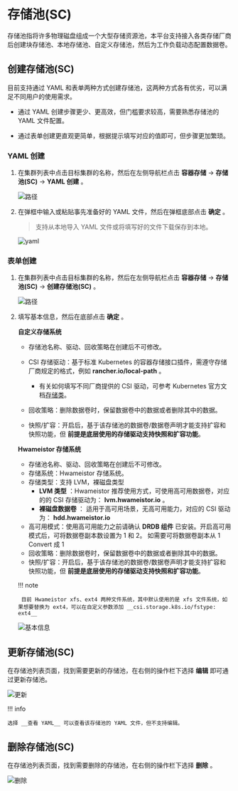 # 存储池(SC)

存储池指将许多物理磁盘组成一个大型存储资源池，本平台支持接入各类存储厂商后创建块存储池、本地存储池、自定义存储池，然后为工作负载动态配置数据卷。

## 创建存储池(SC)

目前支持通过 YAML 和表单两种方式创建存储池，这两种方式各有优劣，可以满足不同用户的使用需求。

- 通过 YAML 创建步骤更少、更高效，但门槛要求较高，需要熟悉存储池的 YAML 文件配置。

- 通过表单创建更直观更简单，根据提示填写对应的值即可，但步骤更加繁琐。

### YAML 创建

1. 在集群列表中点击目标集群的名称，然后在左侧导航栏点击 __容器存储__ -> __存储池(SC)__ -> __YAML 创建__ 。

    ![路径](https://docs.daocloud.io/daocloud-docs-images/docs/kpanda/images/sc01.png)

2. 在弹框中输入或粘贴事先准备好的 YAML 文件，然后在弹框底部点击 __确定__ 。

    > 支持从本地导入 YAML 文件或将填写好的文件下载保存到本地。

    ![yaml](https://docs.daocloud.io/daocloud-docs-images/docs/kpanda/images/sc02.png)

### 表单创建

1. 在集群列表中点击目标集群的名称，然后在左侧导航栏点击 __容器存储__ -> __存储池(SC)__ -> __创建存储池(SC)__ 。

    ![路径](https://docs.daocloud.io/daocloud-docs-images/docs/kpanda/images/sc03.png)

2. 填写基本信息，然后在底部点击 __确定__ 。

    **自定义存储系统**

    - 存储池名称、驱动、回收策略在创建后不可修改。
    - CSI 存储驱动：基于标准 Kubernetes 的容器存储接口插件，需遵守存储厂商规定的格式，例如 __rancher.io/local-path__ 。

        - 有关如何填写不同厂商提供的 CSI 驱动，可参考 Kubernetes 官方文档[存储类](https://kubernetes.io/zh-cn/docs/concepts/storage/storage-classes/#provisioner)。
    - 回收策略：删除数据卷时，保留数据卷中的数据或者删除其中的数据。
    - 快照/扩容：开启后，基于该存储池的数据卷/数据卷声明才能支持扩容和快照功能，但 **前提是底层使用的存储驱动支持快照和扩容功能**。

    **Hwameistor 存储系统**

    - 存储池名称、驱动、回收策略在创建后不可修改。
    - 存储系统：Hwameistor 存储系统。
    - 存储类型：支持 LVM，裸磁盘类型
      - __LVM 类型__ ：Hwameistor 推荐使用方式，可使用高可用数据卷，对应的的 CSI 存储驱动为： __lvm.hwameistor.io__ 。
      - __裸磁盘数据卷__ ： 适用于高可用场景，无高可用能力，对应的 CSI 驱动为： __hdd.hwameistor.io__ 
    - 高可用模式：使用高可用能力之前请确认 __DRDB 组件__ 已安装。开启高可用模式后，可将数据卷副本数设置为 1 和 2。 如需要可将数据卷副本从 1 Convert 成 1
    - 回收策略：删除数据卷时，保留数据卷中的数据或者删除其中的数据。
    - 快照/扩容：开启后，基于该存储池的数据卷/数据卷声明才能支持扩容和快照功能，但 **前提是底层使用的存储驱动支持快照和扩容功能**。

    !!! note

        目前 Hwameistor xfs、ext4 两种文件系统，其中默认使用的是 xfs 文件系统，如果想要替换为 ext4，可以在自定义参数添加 __csi.storage.k8s.io/fstype: ext4__ 

    ![基本信息](https://docs.daocloud.io/daocloud-docs-images/docs/kpanda/images/sc04.jpg)

## 更新存储池(SC)

在存储池列表页面，找到需要更新的存储池，在右侧的操作栏下选择 __编辑__ 即可通过更新存储池。

![更新](https://docs.daocloud.io/daocloud-docs-images/docs/kpanda/images/sc05.png)

!!! info

    选择 __查看 YAML__ 可以查看该存储池的 YAML 文件，但不支持编辑。

## 删除存储池(SC)

在存储池列表页面，找到需要删除的存储池，在右侧的操作栏下选择 __删除__ 。

![删除](https://docs.daocloud.io/daocloud-docs-images/docs/kpanda/images/sc06.png)
